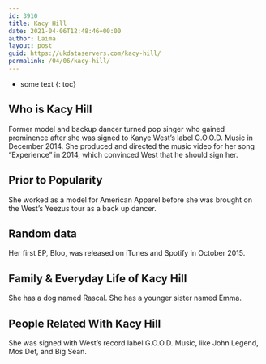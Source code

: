 ```yaml
---
id: 3910
title: Kacy Hill
date: 2021-04-06T12:48:46+00:00
author: Laima
layout: post
guid: https://ukdataservers.com/kacy-hill/
permalink: /04/06/kacy-hill/
---
```


* some text
{: toc}


## Who is Kacy Hill
                  
                  
                  
Former model and backup dancer turned pop singer who gained prominence after she was signed to Kanye West&#8217;s label G.O.O.D. Music in December 2014. She produced and directed the music video for her song &#8220;Experience&#8221; in 2014, which convinced West that he should sign her.
                  
              
            
              
            
                
                
                
## Prior to Popularity
                  
                  
                  
She worked as a model for American Apparel before she was brought on the West&#8217;s Yeezus tour as a back up dancer.
                  
              
            
              
            
                
                
                
## Random data
                  
                  
                  
Her first EP, Bloo, was released on iTunes and Spotify in October 2015.
                  
              
            
              
            
                
                
                
## Family & Everyday Life of Kacy Hill
                  
                  
                  
She has a dog named Rascal. She has a younger sister named Emma.
                  
              
            
              
            
                
                
                
## People Related With Kacy Hill
                  
                  
                  
She was signed with West&#8217;s record label G.O.O.D. Music, like John Legend, Mos Def, and Big Sean.
                  
              
            
              
            
                
              
            
              
              
            
            
              
            
          
          
          